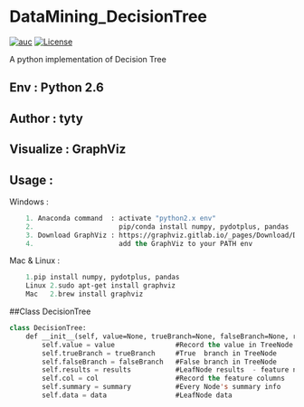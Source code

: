 # DataMining_DecisionTree

[![auc][aucsvg]][auc] [![License][licensesvg]][license]

[aucsvg]: https://img.shields.io/badge/tyty-DecisionTree-orange.svg
[auc]: https://github.com/bravotty/DataMining_DecisionTree

[licensesvg]: https://img.shields.io/badge/License-MIT-blue.svg
[license]: https://github.com/bravotty/DataMining_DecisionTree/blob/master/LICENSE

A python implementation of Decision Tree

## Env       : Python 2.6
## Author    : tyty
## Visualize : GraphViz
## Usage     : 

Windows     : 
```lisp
	1. Anaconda command  : activate "python2.x env"
	2.                     pip/conda install numpy, pydotplus, pandas
	3. Download GraphViz : https://graphviz.gitlab.io/_pages/Download/Download_windows.html
	4.                     add the GraphViz to your PATH env
```
Mac & Linux :
```lisp
	1.pip install numpy, pydotplus, pandas
	Linux 2.sudo apt-get install graphviz
	Mac   2.brew install graphviz

```

##Class DecisionTree
```lisp
class DecisionTree:
    def __init__(self, value=None, trueBranch=None, falseBranch=None, results=None, col=-1, summary=None, data=None):
        self.value = value               #Record the value in TreeNode
        self.trueBranch = trueBranch     #True  branch in TreeNode
        self.falseBranch = falseBranch   #False branch in TreeNode
        self.results = results           #LeafNode results  - feature nums 
        self.col = col                   #Record the feature columns
        self.summary = summary           #Every Node's summary info
        self.data = data                 #LeafNode data
```

